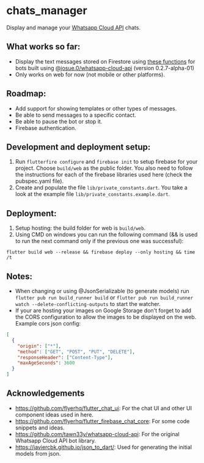 # chats_manager

Display and manage your [Whatsapp Cloud API](https://developers.facebook.com/docs/whatsapp/cloud-api/) chats.

## What works so far:

* Display the text messages stored on Firestore using [these functions](https://gist.github.com/j05u3/b3ad1d5d9106a918941587e03c1919b1) for bots built using [@josue.0/whatsapp-cloud-api](https://www.npmjs.com/package/@josue.0/whatsapp-cloud-api) (version 0.2.7-alpha-01)
* Only works on web for now (not mobile or other platforms).

## Roadmap:

* Add support for showing templates or other types of messages.
* Be able to send messages to a specific contact.
* Be able to pause the bot or stop it.
* Firebase authentication.

## Development and deployment setup:

1. Run `flutterfire configure` and `firebase init` to setup firebase for your project. Choose `build/web` as the public folder. You also need to follow the instructions for each of the firebase libraries used here (check the pubspec.yaml file).
2. Create and populate the file `lib/private_constants.dart`. You take a look at the example file `lib/private_constants.example.dart`.

## Deployment:

1. Setup hosting: the build folder for web is `build/web`.
2. Using CMD on windows you can run the following command (&& is used to run the next command only if the previous one was successful):

```
flutter build web --release && firebase deploy --only hosting && time /t
```

## Notes:

- When changing or using @JsonSerializable (to generate models) run `flutter pub run build_runner build` or `flutter pub run build_runner watch --delete-conflicting-outputs` to start the watcher.
- If your are hosting your images on Google Storage don't forget to add the CORS configuration to allow the images to be displayed on the web. Example cors json config:

```json
[
  {
    "origin": ["*"],
    "method": ["GET", "POST", "PUT", "DELETE"],
    "responseHeader": ["Content-Type"],
    "maxAgeSeconds": 3600
  }
]
```

## Acknowledgements

- https://github.com/flyerhq/flutter_chat_ui: For the chat UI and other UI component ideas used in here.
- https://github.com/flyerhq/flutter_firebase_chat_core: For some code snippets and ideas.
- https://github.com/tawn33y/whatsapp-cloud-api: For the original Whatsapp Cloud API bot library.
- https://javiercbk.github.io/json_to_dart/: Used for generating the initial models from json.

